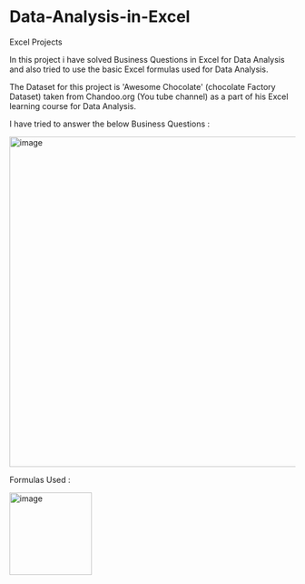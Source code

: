 # Data-Analysis-in-Excel
Excel Projects

In this project i have solved Business Questions in Excel for Data Analysis and also tried to use the basic Excel formulas used for Data Analysis. 

The Dataset for this project is 'Awesome Chocolate' (chocolate Factory Dataset) taken from Chandoo.org (You tube channel) as a part of his Excel learning course for Data Analysis.

I have tried to answer the below Business Questions : 



<img width="581" alt="image" src="https://github.com/PayalGarg1201/Data-Analysis-in-Excel/assets/133757186/6e3b15b9-05ee-4a51-bcfa-fbdc51b05b62">




Formulas Used :



<img width="145" alt="image" src="https://github.com/PayalGarg1201/Data-Analysis-in-Excel/assets/133757186/7e1bd572-063a-422a-ab0c-11c17c0e46cb">





































































































































